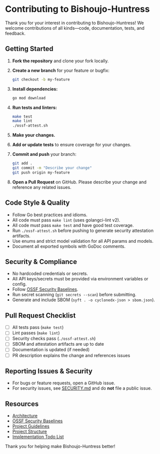 # Contributing to Bishoujo-Huntress

Thank you for your interest in contributing to Bishoujo-Huntress! We welcome contributions of all kinds—code, documentation, tests, and feedback.

## Getting Started

1. **Fork the repository** and clone your fork locally.
2. **Create a new branch** for your feature or bugfix:

   ```bash
   git checkout -b my-feature
   ```

3. **Install dependencies:**

   ```bash
   go mod download
   ```

4. **Run tests and linters:**

   ```bash
   make test
   make lint
   ./ossf-attest.sh
   ```

5. **Make your changes.**
6. **Add or update tests** to ensure coverage for your changes.
7. **Commit and push** your branch:

   ```bash
   git add .
   git commit -m "Describe your change"
   git push origin my-feature
   ```

8. **Open a Pull Request** on GitHub. Please describe your change and reference any related issues.

## Code Style & Quality

- Follow Go best practices and idioms.
- All code must pass `make lint` (uses golangci-lint v2).
- All code must pass `make test` and have good test coverage.
- Run `./ossf-attest.sh` before pushing to generate security attestation artifacts.
- Use enums and strict model validation for all API params and models.
- Document all exported symbols with GoDoc comments.

## Security & Compliance

- No hardcoded credentials or secrets.
- All API keys/secrets must be provided via environment variables or config.
- Follow [OSSF Security Baselines](docs/OSSF_SECURITY_BASELINES.md).
- Run secret scanning (`git secrets --scan`) before submitting.
- Generate and include SBOM (`syft . -o cyclonedx-json > sbom.json`).

## Pull Request Checklist

- [ ] All tests pass (`make test`)
- [ ] Lint passes (`make lint`)
- [ ] Security checks pass (`./ossf-attest.sh`)
- [ ] SBOM and attestation artifacts are up to date
- [ ] Documentation is updated (if needed)
- [ ] PR description explains the change and references issues

## Reporting Issues & Security

- For bugs or feature requests, open a GitHub issue.
- For security issues, see [SECURITY.md](SECURITY.md) and do **not** file a public issue.

## Resources

- [Architecture](docs/architecture.md)
- [OSSF Security Baselines](docs/OSSF_SECURITY_BASELINES.md)
- [Project Guidelines](docs/project_guidelines.md)
- [Project Structure](docs/project_structure.md)
- [Implementation Todo List](docs/todo.md)

Thank you for helping make Bishoujo-Huntress better!
